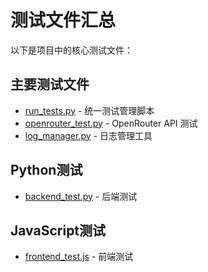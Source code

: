 # 测试文件汇总

以下是项目中的核心测试文件：

## 主要测试文件

- [run_tests.py](./run_tests.py) - 统一测试管理脚本
- [openrouter_test.py](./openrouter_test.py) - OpenRouter API 测试
- [log_manager.py](./log_manager.py) - 日志管理工具

## Python测试

- [backend_test.py](./python/backend_test.py) - 后端测试

## JavaScript测试

- [frontend_test.js](./js/frontend_test.js) - 前端测试
